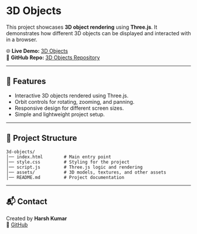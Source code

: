 # 3D Objects

This project showcases **3D object rendering** using **Three.js**. It demonstrates how different 3D objects can be displayed and interacted with in a browser.

🌐 **Live Demo:** [3D Objects](https://harshkumar7687.github.io/3d-objects/)  
📂 **GitHub Repo:** [3D Objects Repository](https://github.com/HarshKumar7687/3d-objects)

---

## 🚀 Features
- Interactive 3D objects rendered using Three.js.
- Orbit controls for rotating, zooming, and panning.
- Responsive design for different screen sizes.
- Simple and lightweight project setup.

---

## 📂 Project Structure
```
3d-objects/
│── index.html        # Main entry point
│── style.css         # Styling for the project
│── script.js         # Three.js logic and rendering
│── assets/           # 3D models, textures, and other assets
│── README.md         # Project documentation
```

---

## 📬 Contact
Created by **Harsh Kumar**  
🔗 [GitHub](https://github.com/HarshKumar7687)
